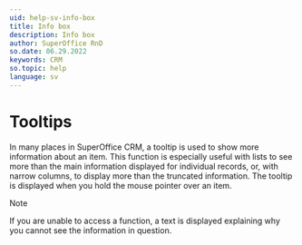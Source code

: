 ```yaml
---
uid: help-sv-info-box
title: Info box
description: Info box
author: SuperOffice RnD
so.date: 06.29.2022
keywords: CRM
so.topic: help
language: sv
---
```


# Tooltips

In many places in SuperOffice CRM, a tooltip is used to show more information about an item. This function is especially useful with lists to see more than the main information displayed for individual records, or, with narrow columns, to display more than the truncated information. The tooltip is displayed when you hold the mouse pointer over an item.

> [!NOTE]
> If you are unable to access a function, a text is displayed explaining why you cannot see the information in question.

